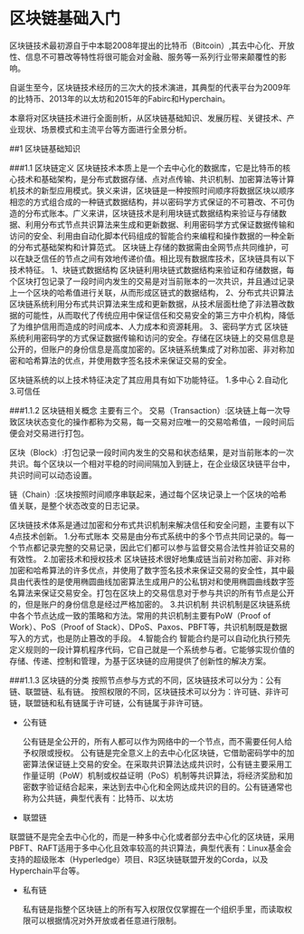# 区块链基础入门

  区块链技术最初源自于中本聪2008年提出的比特币（Bitcoin）,其去中心化、开放性、信息不可篡改等特性将很可能会对金融、服务等一系列行业带来颠覆性的影响。
  
  自诞生至今，区块链技术经历的三次大的技术演进，其典型的代表平台为2009年的比特币、2013年的以太坊和2015年的Fabirc和Hyperchain。

  本章将对区块链技术进行全面剖析，从区块链基础知识、发展历程、关键技术、产业现状、场景模式和主流平台等方面进行全景分析。
   
##1 区块链基础知识

###1.1 区块链定义
  区块链技术本质上是一个去中心化的数据库，它是比特币的核心技术和基础架构，是分布式数据存储、点对点传输、共识机制、加密算法等计算机技术的新型应用模式。狭义来讲，区块链是一种按照时间顺序将数据区块以顺序相恋的方式组合成的一种链式数据结构，并以密码学方式保证的不可篡改、不可伪造的分布式账本。广义来讲，区块链技术是利用块链式数据结构来验证与存储数据、利用分布式节点共识算法来生成和更新数据、利用密码学方式保证数据传输和访问的安全、利用由自动化脚本代码组成的智能合约来编程和操作数据的一种全新的分布式基础架构和计算范式。
  区块链上存储的数据需由全网节点共同维护，可以在缺乏信任的节点之间有效地传递价值。相比现有数据库技术，区块链具有以下技术特征。
  1、块链式数据结构
  区块链利用块链式数据结构来验证和存储数据，每个区块打包记录了一段时间内发生的交易是对当前账本的一次共识，并且通过记录上一个区块的哈希值进行关联，从而形成区链式的数据结构，
  2、分布式共识算法
  区块链系统利用分布式共识算法来生成和更新数据，从技术层面杜绝了非法篡改数据的可能性，从而取代了传统应用中保证信任和交易安全的第三方中介机构，降低了为维护信用而造成的时间成本、人力成本和资源耗用。
  3、密码学方式
  区块链系统利用密码学的方式保证数据传输和访问的安全。存储在区块链上的交易信息是公开的，但账户的身份信息是高度加密的。区块链系统集成了对称加密、非对称加密和哈希算法的优点，并使用数字签名技术来保证交易的安全。

  区块链系统的以上技术特征决定了其应用具有如下功能特征。
  1.多中心
  2.自动化
  3.可信任

###1.1.2 区块链相关概念
  主要有三个。
  交易（Transaction）:区块链上每一次导致区块状态变化的操作都称为交易，每一交易对应唯一的交易哈希值，一段时间后便会对交易进行打包。
  
  区块（Block）:打包记录一段时间内发生的交易和状态结果，是对当前账本的一次共识。每个区块以一个相对平稳的时间间隔加入到链上，在企业级区块链平台中，共识时间可以动态设置。

  链（Chain）:区块按照时间顺序串联起来，通过每个区块记录上一个区块的哈希值关联，是整个状态改变的日志记录。

  区块链技术体系是通过加密和分布式共识机制来解决信任和安全问题，主要有以下4点技术创新。
  1.分布式账本
  交易是由分布式系统中的多个节点共同记录的。每一个节点都记录完整的交易记录，因此它们都可以参与监督交易合法性并验证交易的有效性。
  2.加密技术和授权技术
  区块链技术很好地集成链当前对称加密、非对称加密和哈希算法的许多优点，并使用了数字签名技术来保证交易的安全性，其中最具由代表性的是使用椭圆曲线加密算法生成用户的公私钥对和使用椭圆曲线数字签名算法来保证交易安全。打包在区块上的交易信息对于参与共识的所有节点是公开的，但是账户的身份信息是经过严格加密的。
  3.共识机制
  共识机制是区块链系统中各个节点达成一致的策略和方法。常用的共识机制主要有PoW（Proof of Work）、PoS（Proof of Stack）、DPoS、Paxos、PBFT等，共识机制既是数据写入的方式，也是防止篡改的手段。
  4.智能合约
  智能合约是可以自动化执行预先定义规则的一段计算机程序代码，它自己就是一个系统参与者。它能够实现价值的存储、传递、控制和管理，为基于区块链的应用提供了创新性的解决方案。

###1.1.3 区块链的分类
  按照节点参与方式的不同，区块链技术可以分为：公有链、联盟链、私有链。
  按照权限的不同，区块链技术可以分为：许可链、非许可链，联盟链和私有链属于许可链，公有链属于非许可链。


* 公有链

  公有链是全公开的，所有人都可以作为网络中的一个节点，而不需要任何人给予权限或授权。  公有链是完全意义上的去中心化区块链，它借助密码学中的加密算法保证链上交易的安全。在采取共识算法达成共识时，公有链主要采用工作量证明（PoW）机制或权益证明（PoS）机制等共识算法，将经济奖励和加密数字验证结合起来，来达到去中心化和全网达成共识的目的。公有链通常也称为公共链，典型代表有：比特币、以太坊

*  联盟链

  联盟链不是完全去中心化的，而是一种多中心化或者部分去中心化的区块链，采用PBFT、RAFT适用于多中心化且效率较高的共识算法，典型代表有：Linux基金会支持的超级账本（Hyperledge）项目、R3区块链联盟开发的Corda，以及Hyperchain平台等。

* 私有链

  私有链是指整个区块链上的所有写入权限仅仅掌握在一个组织手里，而读取权限可以根据情况对外开放或者任意进行限制。

 


